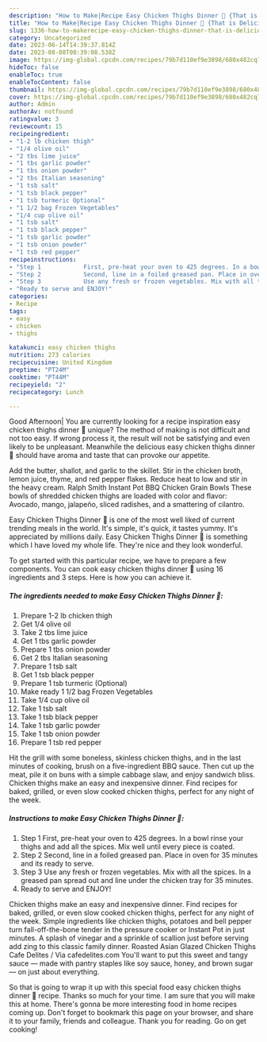 ```yaml
---
description: "How to Make|Recipe Easy Chicken Thighs Dinner 🥘 {That is Delicious"
title: "How to Make|Recipe Easy Chicken Thighs Dinner 🥘 {That is Delicious"
slug: 1336-how-to-makerecipe-easy-chicken-thighs-dinner-that-is-delicious
category: Uncategorized
date: 2023-06-14T14:39:37.814Z
date: 2023-08-08T00:39:08.538Z
image: https://img-global.cpcdn.com/recipes/79b7d110ef9e3898/680x482cq70/easy-chicken-thighs-dinner-recipe-main-photo.jpg
hideToc: false
enableToc: true
enableTocContent: false
thumbnail: https://img-global.cpcdn.com/recipes/79b7d110ef9e3898/680x482cq70/easy-chicken-thighs-dinner-recipe-main-photo.jpg
cover: https://img-global.cpcdn.com/recipes/79b7d110ef9e3898/680x482cq70/easy-chicken-thighs-dinner-recipe-main-photo.jpg
author: Admin
authorAv: notfound
ratingvalue: 3
reviewcount: 15
recipeingredient:
- "1-2 lb chicken thigh"
- "1/4 olive oil"
- "2 tbs lime juice"
- "1 tbs garlic powder"
- "1 tbs onion powder"
- "2 tbs Italian seasoning"
- "1 tsb salt"
- "1 tsb black pepper"
- "1 tsb turmeric Optional"
- "1 1/2 bag Frozen Vegetables"
- "1/4 cup olive oil"
- "1 tsb salt"
- "1 tsb black pepper"
- "1 tsb garlic powder"
- "1 tsb onion powder"
- "1 tsb red pepper"
recipeinstructions:
- "Step 1            First, pre-heat your oven to 425 degrees. In a bowl rinse your thighs and add all the spices. Mix well until every piece is coated."
- "Step 2            Second, line in a foiled greased pan. Place in oven for 35 minutes and its ready to serve."
- "Step 3            Use any fresh or frozen vegetables. Mix with all the spices. In a greased pan spread out and line under the chicken tray for 35 minutes."
- "Ready to serve and ENJOY!"
categories:
- Recipe
tags:
- easy
- chicken
- thighs

katakunci: easy chicken thighs 
nutrition: 273 calories
recipecuisine: United Kingdom
preptime: "PT24M"
cooktime: "PT44M"
recipeyield: "2"
recipecategory: Lunch

---
```



Good Afternoon| You are currently looking for a recipe inspiration easy chicken thighs dinner 🥘 unique? The method of making is not difficult and not too easy. If wrong process it, the result will not be satisfying and even likely to be unpleasant. Meanwhile the delicious easy chicken thighs dinner 🥘 should have aroma and taste that can provoke our appetite.





Add the butter, shallot, and garlic to the skillet. Stir in the chicken broth, lemon juice, thyme, and red pepper flakes. Reduce heat to low and stir in the heavy cream. Ralph Smith Instant Pot BBQ Chicken Grain Bowls These bowls of shredded chicken thighs are loaded with color and flavor: Avocado, mango, jalapeño, sliced radishes, and a smattering of cilantro.

Easy Chicken Thighs Dinner 🥘 is one of the most well liked of current trending meals in the world. It's simple, it's quick, it tastes yummy. It's appreciated by millions daily. Easy Chicken Thighs Dinner 🥘 is something which I have loved my whole life. They're nice and they look wonderful.


To get started with this particular recipe, we have to prepare a few components. You can cook easy chicken thighs dinner 🥘 using 16 ingredients and 3 steps. Here is how you can achieve it.

<!--inarticleads1-->

##### The ingredients needed to make Easy Chicken Thighs Dinner 🥘:

1. Prepare 1-2 lb chicken thigh
1. Get 1/4 olive oil
1. Take 2 tbs lime juice
1. Get 1 tbs garlic powder
1. Prepare 1 tbs onion powder
1. Get 2 tbs Italian seasoning
1. Prepare 1 tsb salt
1. Get 1 tsb black pepper
1. Prepare 1 tsb turmeric (Optional)
1. Make ready 1 1/2 bag Frozen Vegetables
1. Take 1/4 cup olive oil
1. Take 1 tsb salt
1. Take 1 tsb black pepper
1. Take 1 tsb garlic powder
1. Take 1 tsb onion powder
1. Prepare 1 tsb red pepper


Hit the grill with some boneless, skinless chicken thighs, and in the last minutes of cooking, brush on a five-ingredient BBQ sauce. Then cut up the meat, pile it on buns with a simple cabbage slaw, and enjoy sandwich bliss. Chicken thighs make an easy and inexpensive dinner. Find recipes for baked, grilled, or even slow cooked chicken thighs, perfect for any night of the week. 

<!--inarticleads2-->

##### Instructions to make Easy Chicken Thighs Dinner 🥘:

1. Step 1            First, pre-heat your oven to 425 degrees. In a bowl rinse your thighs and add all the spices. Mix well until every piece is coated.
1. Step 2            Second, line in a foiled greased pan. Place in oven for 35 minutes and its ready to serve.
1. Step 3            Use any fresh or frozen vegetables. Mix with all the spices. In a greased pan spread out and line under the chicken tray for 35 minutes.
1. Ready to serve and ENJOY!

Chicken thighs make an easy and inexpensive dinner. Find recipes for baked, grilled, or even slow cooked chicken thighs, perfect for any night of the week. Simple ingredients like chicken thighs, potatoes and bell pepper turn fall-off-the-bone tender in the pressure cooker or Instant Pot in just minutes. A splash of vinegar and a sprinkle of scallion just before serving add zing to this classic family dinner. Roasted Asian Glazed Chicken Thighs Cafe Delites / Via cafedelites.com You&#39;ll want to put this sweet and tangy sauce — made with pantry staples like soy sauce, honey, and brown sugar — on just about everything. 

So that is going to wrap it up with this special food easy chicken thighs dinner 🥘 recipe. Thanks so much for your time. I am sure that you will make this at home. There's gonna be more interesting food in home recipes coming up. Don't forget to bookmark this page on your browser, and share it to your family, friends and colleague. Thank you for reading. Go on get cooking!
